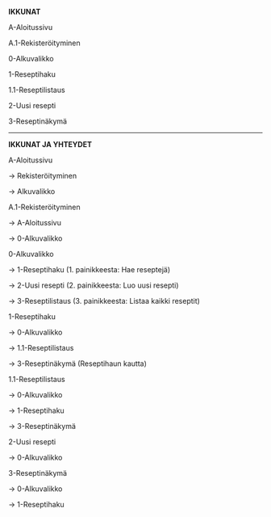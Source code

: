 **IKKUNAT**


A-Aloitussivu

A.1-Rekisteröityminen

0-Alkuvalikko

1-Reseptihaku

1.1-Reseptilistaus

2-Uusi resepti

3-Reseptinäkymä


-------------------------------------------------------

**IKKUNAT JA YHTEYDET**


A-Aloitussivu

-> Rekisteröityminen

-> Alkuvalikko


A.1-Rekisteröityminen

-> A-Aloitussivu

-> 0-Alkuvalikko


0-Alkuvalikko

-> 1-Reseptihaku (1. painikkeesta: Hae reseptejä)

-> 2-Uusi resepti (2. painikkeesta: Luo uusi resepti)

-> 3-Reseptilistaus (3. painikkeesta: Listaa kaikki reseptit)


1-Reseptihaku

-> 0-Alkuvalikko

-> 1.1-Reseptilistaus

-> 3-Reseptinäkymä (Reseptihaun kautta)


1.1-Reseptilistaus

-> 0-Alkuvalikko

-> 1-Reseptihaku

-> 3-Reseptinäkymä


2-Uusi resepti

-> 0-Alkuvalikko


3-Reseptinäkymä

-> 0-Alkuvalikko

-> 1-Reseptihaku


